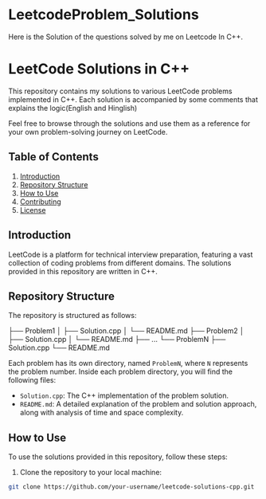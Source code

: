 # LeetcodeProblem_Solutions
Here is the Solution of the questions solved by me on Leetcode In C++. 
# LeetCode Solutions in C++

This repository contains my solutions to various LeetCode problems implemented in C++. Each solution is accompanied by some comments that explains the logic(English and Hinglish)

Feel free to browse through the solutions and use them as a reference for your own problem-solving journey on LeetCode.

## Table of Contents

1. [Introduction](#introduction)
2. [Repository Structure](#repository-structure)
3. [How to Use](#how-to-use)
4. [Contributing](#contributing)
5. [License](#license)

## Introduction

LeetCode is a platform for technical interview preparation, featuring a vast collection of coding problems from different domains. The solutions provided in this repository are written in C++.

## Repository Structure

The repository is structured as follows:

├── Problem1
│ ├── Solution.cpp
│ └── README.md
├── Problem2
│ ├── Solution.cpp
│ └── README.md
├── ...
└── ProblemN
├── Solution.cpp
└── README.md


Each problem has its own directory, named `ProblemN`, where `N` represents the problem number. Inside each problem directory, you will find the following files:

- `Solution.cpp`: The C++ implementation of the problem solution.
- `README.md`: A detailed explanation of the problem and solution approach, along with analysis of time and space complexity.

## How to Use

To use the solutions provided in this repository, follow these steps:

1. Clone the repository to your local machine:

```bash
git clone https://github.com/your-username/leetcode-solutions-cpp.git


